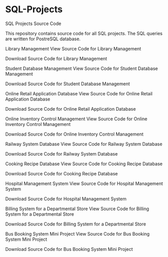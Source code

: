 # SQL-Projects

SQL Projects Source Code

This repository contains source code for all SQL projects. The SQL queries are written for PostreSQL database.

Library Management
View Source Code for Library Management

Download Source Code for Library Management

Student Database Management
View Source Code for Student Database Management

Download Source Code for Student Database Management

Online Retail Application Database
View Source Code for Online Retail Application Database

Download Source Code for Online Retail Application Database

Online Inventory Control Management
View Source Code for Online Inventory Control Management

Download Source Code for Online Inventory Control Management

Railway System Database
View Source Code for Railway System Database

Download Source Code for Railway System Database

Cooking Recipe Database
View Source Code for Cooking Recipe Database

Download Source Code for Cooking Recipe Database

Hospital Management System
View Source Code for Hospital Management System

Download Source Code for Hospital Management System

Billing System for a Departmental Store
View Source Code for Billing System for a Departmental Store

Download Source Code for Billing System for a Departmental Store

Bus Booking System Mini Project
View Source Code for Bus Booking System Mini Project

Download Source Code for Bus Booking System Mini Project
